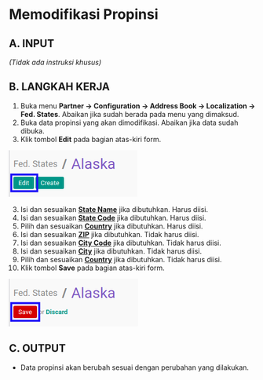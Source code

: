 # Memodifikasi Propinsi

## A. INPUT

*(Tidak ada instruksi khusus)*

## B. LANGKAH KERJA

1. Buka menu **Partner -> Configuration -> Address Book -> Localization -> Fed. States**. Abaikan jika sudah berada pada menu yang dimaksud.
2. Buka data propinsi yang akan dimodifikasi. Abaikan jika data sudah dibuka.
3. Klik tombol **Edit** pada bagian atas-kiri form.

![](../../../img/propinsi/tombol-edit.png)

3. Isi dan sesuaikan **[State Name](./penjelasan.md#field-name)** jika dibutuhkan. Harus diisi.
4. Isi dan sesuaikan **[State Code](./penjelasan.md#field-code)** jika dibutuhkan. Harus diisi.
5. Pilih dan sesuaikan **[Country](./penjelasan.md#field-country-id)** jika dibutuhkan. Harus diisi.
6. Isi dan sesuaikan **[ZIP](./penjelasan.md#field-zip-name)** jika dibutuhkan. Tidak harus diisi.
7. Isi dan sesuaikan **[City Code](./penjelasan.md#field-zip-city-code)** jika dibutuhkan. Tidak harus diisi.
8. Isi dan sesuaikan **[City](./penjelasan.md#field-zip-city)** jika dibutuhkan. Tidak harus diisi.
9. Pilih dan sesuaikan **[Country](./penjelasan.md#field-zip-country-id)** jika dibutuhkan. Tidak harus diisi.
10. Klik tombol **Save** pada bagian atas-kiri form.

![](../../../img/propinsi/tombol-simpan-modifikasi.png)

## C. OUTPUT

* Data propinsi akan berubah sesuai dengan perubahan yang dilakukan.
